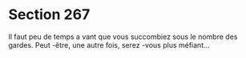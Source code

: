 # Section 267

Il faut peu de temps a vant que vous succombiez sous le nombre
des gardes. Peut -être, une autre fois, serez -vous plus méfiant...